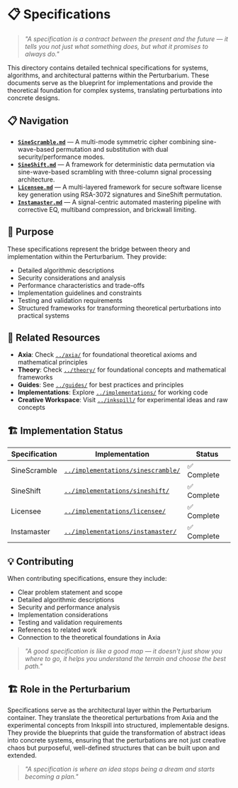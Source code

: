 # 📋 Specifications

> *"A specification is a contract between the present and the future — it tells you not just what something does, but what it promises to always do."*

This directory contains detailed technical specifications for systems, algorithms, and architectural patterns within the Perturbarium. These documents serve as the blueprint for implementations and provide the theoretical foundation for complex systems, translating perturbations into concrete designs.

## 📋 Navigation

- **[`SineScramble.md`](SineScramble.md)** — A multi-mode symmetric cipher combining sine-wave-based permutation and substitution with dual security/performance modes.
- **[`SineShift.md`](SineShift.md)** — A framework for deterministic data permutation via sine-wave-based scrambling with three-column signal processing architecture.
- **[`Licensee.md`](Licensee.md)** — A multi-layered framework for secure software license key generation using RSA-3072 signatures and SineShift permutation.
- **[`Instamaster.md`](Instamaster.md)** — A signal-centric automated mastering pipeline with corrective EQ, multiband compression, and brickwall limiting.

## 🎯 Purpose

These specifications represent the bridge between theory and implementation within the Perturbarium. They provide:
- Detailed algorithmic descriptions
- Security considerations and analysis
- Performance characteristics and trade-offs
- Implementation guidelines and constraints
- Testing and validation requirements
- Structured frameworks for transforming theoretical perturbations into practical systems

## 🔗 Related Resources

- **Axia**: Check [`../axia/`](../axia/) for foundational theoretical axioms and mathematical principles
- **Theory**: Check [`../theory/`](../theory/) for foundational concepts and mathematical frameworks
- **Guides**: See [`../guides/`](../guides/) for best practices and principles
- **Implementations**: Explore [`../implementations/`](../implementations/) for working code
- **Creative Workspace**: Visit [`../inkspill/`](../inkspill/) for experimental ideas and raw concepts

## 🏗️ Implementation Status

| Specification | Implementation | Status |
|---------------|----------------|--------|
| SineScramble | [`../implementations/sinescramble/`](../implementations/sinescramble/) | ✅ Complete |
| SineShift | [`../implementations/sineshift/`](../implementations/sineshift/) | ✅ Complete |
| Licensee | [`../implementations/licensee/`](../implementations/licensee/) | ✅ Complete |
| Instamaster | [`../implementations/instamaster/`](../implementations/instamaster/) | ✅ Complete |

## 💡 Contributing

When contributing specifications, ensure they include:
- Clear problem statement and scope
- Detailed algorithmic descriptions
- Security and performance analysis
- Implementation considerations
- Testing and validation requirements
- References to related work
- Connection to the theoretical foundations in Axia

> *"A good specification is like a good map — it doesn't just show you where to go, it helps you understand the terrain and choose the best path."*

## 🏗️ Role in the Perturbarium

Specifications serve as the architectural layer within the Perturbarium container. They translate the theoretical perturbations from Axia and the experimental concepts from Inkspill into structured, implementable designs. They provide the blueprints that guide the transformation of abstract ideas into concrete systems, ensuring that the perturbations are not just creative chaos but purposeful, well-defined structures that can be built upon and extended.

> *"A specification is where an idea stops being a dream and starts becoming a plan."*
